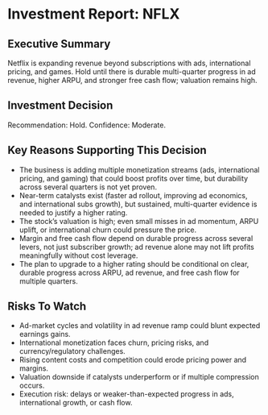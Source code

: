 # Investment Report: NFLX
## Executive Summary
Netflix is expanding revenue beyond subscriptions with ads, international pricing, and games. Hold until there is durable multi-quarter progress in ad revenue, higher ARPU, and stronger free cash flow; valuation remains high.

## Investment Decision
Recommendation: Hold. Confidence: Moderate.

## Key Reasons Supporting This Decision
- The business is adding multiple monetization streams (ads, international pricing, and gaming) that could boost profits over time, but durability across several quarters is not yet proven.
- Near-term catalysts exist (faster ad rollout, improving ad economics, and international subs growth), but sustained, multi-quarter evidence is needed to justify a higher rating.
- The stock’s valuation is high; even small misses in ad momentum, ARPU uplift, or international churn could pressure the price.
- Margin and free cash flow depend on durable progress across several levers, not just subscriber growth; ad revenue alone may not lift profits meaningfully without cost leverage.
- The plan to upgrade to a higher rating should be conditional on clear, durable progress across ARPU, ad revenue, and free cash flow for multiple quarters.

## Risks To Watch
- Ad-market cycles and volatility in ad revenue ramp could blunt expected earnings gains.
- International monetization faces churn, pricing risks, and currency/regulatory challenges.
- Rising content costs and competition could erode pricing power and margins.
- Valuation downside if catalysts underperform or if multiple compression occurs.
- Execution risk: delays or weaker-than-expected progress in ads, international growth, or cash flow.